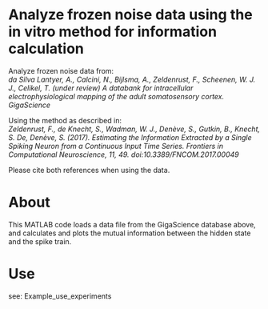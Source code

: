 # Analyze frozen noise data using the in vitro method for information calculation
Analyze frozen noise data from: <br />
*da Silva Lantyer, A., Calcini, N., Bijlsma, A., Zeldenrust, F., Scheenen, W. J. J., Celikel, T. (under review) A databank for intracellular electrophysiological mapping of the adult somatosensory cortex. GigaScience*

Using the method as described in: <br />
*Zeldenrust, F., de Knecht, S., Wadman, W. J., Denève, S., Gutkin, B., Knecht, S. De, Denève, S. (2017).  Estimating the Information Extracted by a Single Spiking Neuron from a Continuous Input Time Series.  Frontiers in Computational Neuroscience, 11, 49. doi:10.3389/FNCOM.2017.00049* <br />

Please cite both references when using the data.

# About
This MATLAB code loads a data file from the GigaScience database above, and calculates and plots the mutual information between the hidden state and the spike train.

# Use
see: Example_use_experiments
